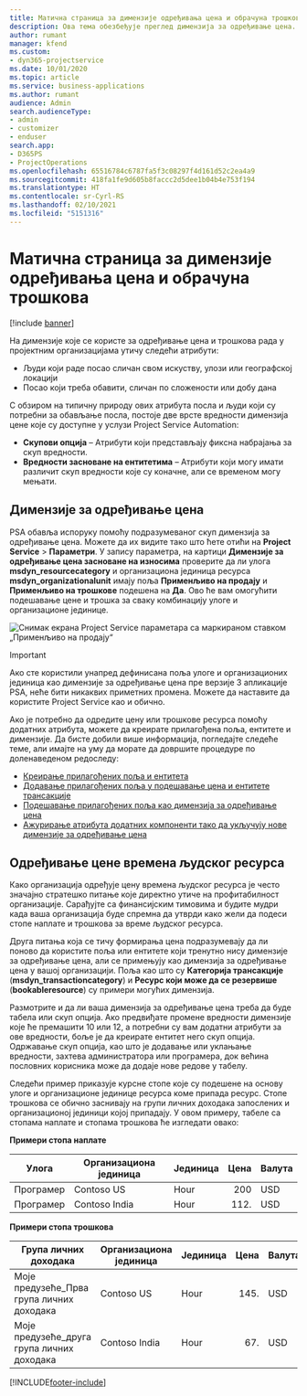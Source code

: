 ```yaml
---
title: Матична страница за димензије одређивања цена и обрачуна трошкова
description: Ова тема обезбеђује преглед димензија за одређивање цена.
author: rumant
manager: kfend
ms.custom:
- dyn365-projectservice
ms.date: 10/01/2020
ms.topic: article
ms.service: business-applications
ms.author: rumant
audience: Admin
search.audienceType:
- admin
- customizer
- enduser
search.app:
- D365PS
- ProjectOperations
ms.openlocfilehash: 65516784c6787fa5f3c08297f4d161d52c2ea4a9
ms.sourcegitcommit: 418fa1fe9d605b8faccc2d5dee1b04b4e753f194
ms.translationtype: HT
ms.contentlocale: sr-Cyrl-RS
ms.lasthandoff: 02/10/2021
ms.locfileid: "5151316"
---
```

# <a name="pricing-and-costing-dimensions-home-page"></a>Матична страница за димензије одређивања цена и обрачуна трошкова

[!include [banner](../includes/psa-now-project-operations.md)]

На димензије које се користе за одређивање цена и трошкова рада у пројектним организацијама утичу следећи атрибути:

- Људи који раде посао сличан свом искуству, улози или географској локацији
- Посао који треба обавити, сличан по сложености или добу дана

С обзиром на типичну природу ових атрибута посла и људи који су потребни за обављање посла, постоје две врсте вредности димензија цене које су доступне у услузи Project Service Automation: 

- **Скупови опција** – Атрибути који представљају фиксна набрајања за скуп вредности.
- **Вредности засноване на ентитетима** – Атрибути који могу имати различит скуп вредности које су коначне, али се временом могу мењати.

## <a name="pricing-dimensions"></a>Димензије за одређивање цена

PSA обавља испоруку помоћу подразумеваног скуп димензија за одређивање цена. Можете да их видите тако што ћете отићи на **Project Service** > **Параметри**. У запису параметра, на картици **Димензије за одређивање цена засноване на износима** проверите да ли улога **msdyn_resourcecategory** и организациона јединица ресурса **msdyn_organizationalunit** имају поља **Применљиво на продају** и **Применљиво на трошкове** подешена на **Да**. Ово ће вам омогућити подешавање цене и трошка за сваку комбинацију улоге и организационе јединице.

![Снимак екрана Project Service параметара са маркираном ставком „Применљиво на продају“](media/PS-OOB-parameters.png)

> [!IMPORTANT]
> Ако сте користили унапред дефинисана поља улоге и организационих јединица као димензије за одређивање цена пре верзије 3 апликације PSA, неће бити никаквих приметних промена. Можете да наставите да користите Project Service као и обично. 

Ако је потребно да одредите цену или трошкове ресурса помоћу додатних атрибута, можете да креирате прилагођена поља, ентитете и димензије. Да бисте добили више информација, погледајте следеће теме, али имајте на уму да морате да довршите процедуре по доленаведеном редоследу:

- [Креирање прилагођених поља и ентитета](create-custom-fields-entities.md)
- [Додавање прилагођених поља у подешавање цена и ентитете трансакције](field-references.md)
- [Подешавање прилагођених поља као димензија за одређивање цена ](set-up-pricing-dimensions.md)
- [Ажурирање атрибута додатних компоненти тако да укључују нове димензије за одређивање цена](update-plug-in-attributes.md)

## <a name="pricing-human-resource-time"></a>Одређивање цене времена људског ресурса
Како организација одређује цену времена људског ресурса је често значајно стратешко питање које директно утиче на профитабилност организације. Сарађујте са финансијским тимовима и будите мудри када ваша организација буде спремна да утврди како жели да подеси стопе наплате и трошкова за време људског ресурса.

Друга питања која се тичу формирања цена подразумевају да ли поново да користите поља или ентитете који тренутно нису димензије за одређивање цена, али се примењују као димензија за одређивање цена у вашој организацији. Поља као што су **Категорија трансакције** (**msdyn_transactioncategory**) и **Ресурс који може да се резервише** (**bookableresource**) су примери могућих димензија. 

Размотрите и да ли ваша димензија за одређивање цена треба да буде табела или скуп опција. Ако предвиђате промене вредности димензије које ће премашити 10 или 12, а потребни су вам додатни атрибути за ове вредности, боље је да креирате ентитет него скуп опција. Одржавање скуп опција, као што је додавање или уклањање вредности, захтева администратора или програмера, док већина пословних корисника може да додаје нове редове у табелу.

Следећи пример приказује курсне стопе које су подешене на основу улоге и организационе јединице ресурса коме припада ресурс. Стопе трошкова се обично заснивају на групи личних доходака запослених и организационој јединици којој припадају. У овом примеру, табеле са стопама наплате и стопама трошкова ће изгледати овако:

**Примери стопа наплате**

| Улога        | Организациона јединица    |Јединица      |Цена      |Валута  |
| ------------|-------------|----------|----------:|----------|
| Програмер   | Contoso US  |Hour | 200|USD     |
| Програмер   | Contoso India |Hour|   112.|USD     |


**Примери стопа трошкова**

| Група личних доходака     | Организациона јединица    |Јединица      |Цена      |Валута  |
| ----------------|-------------|----------|----------:|----------|
| Моје предузеће_Прва група личних доходака | Contoso US  |Hour | 145.|USD     |
| Моје предузеће_друга група личних доходака | Contoso India |Hour|   67.|USD     |


[!INCLUDE[footer-include](../includes/footer-banner.md)]